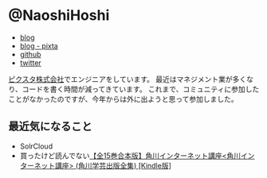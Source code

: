 # @NaoshiHoshi

- [blog](http://saitou.hatenablog.com/)
- [blog - pixta](http://texta.pixta.jp/)
- [github](https://github.com/hoshinaoshi)
- [twitter](https://twitter.com/naoshihoshi)

[ピクスタ株式会社](https://pixta.jp/)でエンジニアをしています。
最近はマネジメント業が多くなり、コードを書く時間が減ってきています。
これまで、コミュニティに参加したことがなかったのですが、今年からは外に出ようと思って参加しました。

## 最近気になること

- SolrCloud
- 買ったけど読んでない[【全15巻合本版】角川インターネット講座<角川インターネット講座> (角川学芸出版全集) [Kindle版]
](http://www.amazon.co.jp/dp/B017X0RFG6/)
